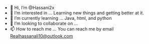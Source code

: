 - 👋 Hi, I’m @Hassani2x
- 👀 I’m interested in ... Learning new things and getting better at it.
- 🌱 I’m currently learning ... Java, html, and python
- 💞️ I’m looking to collaborate on ...
- 📫 How to reach me ... You can reach me by email Realhassanali10@outlook.com

<!---
Hassani2x/Hassani2x is a ✨ special ✨ repository because its `README.md` (this file) appears on your GitHub profile.
You can click the Preview link to take a look at your changes.
--->
